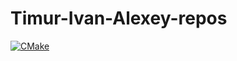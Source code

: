 # Timur-Ivan-Alexey-repos
[![CMake](https://github.com/certified-juniors/Timur-Ivan-Alexey-repos/actions/workflows/cmake.yml/badge.svg)](https://github.com/certified-juniors/Timur-Ivan-Alexey-repos/actions/workflows/cmake.yml?event=push)